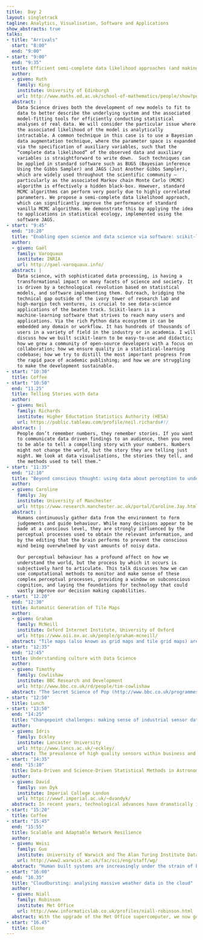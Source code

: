 ```yaml
---
title:  Day 2
layout: singletrack
tagline: Analytics, Visualisation, Software and Applications
show_abstracts: true
talks:
- title: "Arrivals"
  start: "8:00"
  end: "9:00"
- start: "9:00"
  end: "9:35"
  title: Efficient semi-complete data likelihood approaches (and making the most out of the BUGS/JAGS black-box)
  author:
  - given: Ruth 
    family: King
    institute: University of Edinburgh
    url: http://www.maths.ed.ac.uk/school-of-mathematics/people/show?person=446
  abstract: |
    Data Science drives both the development of new models to fit to
    data to better describe the underlying system and the associated
    model-fitting tools for efficiently conducting statistical
    analyses of real data. We will consider the particular issue where
    the associated likelihood of the model is analytically
    intractable. A common technique in this case is to use a Bayesian
    data augmentation technique, where the parameter space is expanded
    via the specification of auxiliary variables, such that the
    “complete data likelihood” of the observed data and auxiliary
    variables is straightforward to write down.  Such techniques can
    be applied in standard software such as BUGS (Bayesian inference
    Using the Gibbs Sampler) and JAGS (Just Another Gibbs Sampler),
    which are widely used throughout the scientific community –
    particularly as the associated Markov chain Monte Carlo (MCMC)
    algorithm is effectively a hidden black-box. However, standard
    MCMC algorithms can perform very poorly due to highly correlated
    parameters. We propose a semi-complete data likelihood approach,
    which can significantly improve the performance of standard
    vanilla MCMC algorithms. We demonstrate this by applying the idea
    to applications in statistical ecology, implemented using the
    software JAGS.
- start: "9:45"
  end: "10:20"
  title: "Enabling open science and data science via software: scikit-learn"
  author:
  - given: Gaël 
    family: Varoquaux
    institute: INRIA
    url: http://gael-varoquaux.info/
  abstract: |
    Data science, with sophisticated data processing, is having a
    transformational impact on many facets of science and society. It
    is driven by a technological revolution based on statistical
    models, and software implementing them. Outreach, bridging the
    technical gap outside of the ivory tower of research lab and
    high-margin tech ventures, is crucial to see data-science
    applications of the beaten track. Scikit-learn is a
    machine-learning software that strives to reach many users and
    applications. Via the rich Python data ecosystem it can be
    embedded any domain or workflow. It has hundreds of thousands of
    users in a variety of field in the industry or in academia. I will
    discuss how we built scikit-learn to be easy-to-use and didactic;
    how we grew a community of open-source developers with a focus on
    collaboration; how we ensure quality in a statistical-learning
    codebase; how we try to distill the most important progress from
    the rapid pace of academic publishing; and how we are struggling
    to make the development sustainable.
- start: "10:30"
  title: Coffee
- start: "10:50"
  end: "11.25"
  title: Telling Stories with data
  author:
  - given: Neil 
    family: Richards
    institute: Higher Eductation Statistics Authority (HESA)
    url: https://public.tableau.com/profile/neil.richards#!/
  abstract: |
    People don’t remember numbers, they remember stories. If you want
    to communicate data driven findings to an audience, then you need
    to be able to tell a compelling story with your numbers. Numbers
    might not change the world, but the story they are telling just
    might. We look at data visualisations, the stories they tell, and
    the methods used to tell them."
- start: "11:35"
  end: "12:10"
  title: "Beyond conscious thought: using data about perception to understand cognition"
  author:
  - given: Caroline 
    family: Jay 
    institute: University of Manchester
    url: https://www.research.manchester.ac.uk/portal/Caroline.Jay.html
  abstract: | 
    Humans continuously gather data from the environment to form
    judgements and guide behaviour. While many decisions appear to be
    made at a conscious level, they are strongly influenced by the
    perceptual processes used to obtain the relevant information, and
    by the editing that the brain performs to prevent the conscious
    mind being overwhelmed by vast amounts of noisy data.
 
    Our perceptual behaviour has a profound affect on how we
    understand the world, but the process by which it occurs is
    subjectively hard to articulate. This talk discusses how we can
    use computational methods to monitor and make sense of these
    complex perceptual processes, providing a window on subconscious
    cognition, and laying the foundations for technology that could
    vastly improve our decision making capabilities.
- start: "12.20"
  end: "12:30"
  title: Automatic Generation of Tile Maps
  author:
  - given: Graham 
    family: McNeill
    institute: Oxford Internet Institute, University of Oxford
    url: https://www.oii.ox.ac.uk/people/graham-mcneill/
  abstract: "Tile maps (also known as grid maps and tile grid maps) are an important tool in thematic cartography with distinct qualities (and limitations) that distinguish them from better-known techniques such as choropleths, cartograms and symbol maps. Specifically, tile maps display geographic regions as a grid of identical tiles so large regions do not dominate the viewer's attention and small regions are easily seen. Furthermore, complex data such as time series can be shown on each tile in a consistent format, and the grid layout facilitates comparisons across tiles. Whilst a small number of handcrafted tile maps have become popular, the time-consuming process of creating new tile maps limits their wider use. To address this issue, we present an algorithm that generates a tile map of the specified type (e.g., square, hexagon, triangle) from raw shape data. Since the best tile map depends on the specific geography visualized and the task to be performed, the algorithm generates and ranks multiple tile maps and allows the user to choose the most appropriate. The approach is demonstrated on a range of examples and available in a prototype browser-based application."
- start: "12:35"
  end: "12:45"
  title: Understanding culture with Data Science
  author:
  - given: Timothy 
    family: Cowlishaw
    institute: BBC Research and Development
    url: http://www.bbc.co.uk/rd/people/tim-cowlishaw
  abstract: "The Secret Science of Pop (http://www.bbc.co.uk/programmes/b08gk664) is a BBC television programme which aimed to showcase the power of machine learning and data science by using these techniques to understand and predict what makes a song a chart success. A collaboration between Dr Armand Leroi of Imperial College, BBC R&D, and academics from Oxford University and Queen Mary, University of London, the project posed the unique challenge of both carrying out large-scale signal processing and machine learning analysis on a large corpus of cultural artefacts, and making the process and results understandable to a general audience. This talk will provide an overview of the process of the project, and the challenges we faced, an examination of where it succeeded and failed, as well as drawing more general lessons about how to present machine learning models and results derived from them to a non-specialist audience."
- start: "12:50"
  title: Lunch
- start: "13:50"
  end: "14:25"
  title: "Changepoint challenges: making sense of industrial sensor data"
  author:
  - given: Idris 
    family: Eckley
    institute: Lancaster University
    url: http://www.lancs.ac.uk/~eckley/
  abstract: The prevalence of high quality sensors within business and industrial systems has resulted in a torrent of data. Typically, these sensors are capable of recording data on several different attributes at very high rates (kHz or GHz). These signals pose many important challenges for data science. Arguably one of the most fundamental of these is the identification of when the statistical properties of the signal have changed. This requires the development of efficient and accurate methods, capable of detecting potentially subtle changes in signal composition. This talk will focus on the challenge of efficiently estimating the locations of changepoints, i.e. abrupt changes, within such signals and, in particular, the benefits of parallelisation together with details of key statistical properties that can be established in this setting.
- start: "14:35"
  end: "15:10"
  title: Data-Driven and Science-Driven Statistical Methods in Astronomy and Solar Physics
  author:
  - given: David
    family: van Dyk
    institute: Imperial College London
    url: https://wwwf.imperial.ac.uk/~dvandyk/
  abstract: In recent years, technological advances have dramatically increased the quality and quantity of data available to astronomers.  Newly launched or soon-to-be launched space-based telescopes are tailored to data-collection challenges associated with specific scientific goals. These instruments provide massive new surveys resulting in new catalogs containing terabytes of data, high resolution spectrography and imaging across the electromagnetic spectrum, and incredibly detailed movies of dynamic and explosive processes in the solar atmosphere. The spectrum of new instruments is helping scientists make impressive strides in our understanding of the physical universe, but at the same time generating massive data-analytic and data-mining challenges for scientists who study the resulting data. In this talk I will illustrate and discuss the interplay of data science, statistics, data-driven methods, and science-driven methods in the context of several problems in astrophysics.
- start: "15:20"
  title: Coffee
- start: "15:45"
  end: "15:55"
  title: Scalable and Adaptable Network Resilience
  author:
  - given: Weisi 
    family: Guo
    institute: University of Warwick and The Alan Turing Institute Data Centric Engineering Programme 
    url: http://www2.warwick.ac.uk/fac/sci/eng/staff/wg/
  abstract: "Human built systems are increasingly under the strain of both natural and man-made stressors. Many of the critical infrastructure systems have network dimensions. Despite their national importance, the complexity of these interdependent and multi-scale networks means we do not fully understand how to invest and adapt them to different risks and uncertainties. This poster outlines a new study which explores whether we can learn from natural complex systems that have evolved under constant predation and environmental stress. In particular, we draw inspiration from food webs' ability to: (1) maintain a robust coherent structure, and (2) exhibit common community preservation adaptation mechanisms. The study will also explore the coupling between small-scale failures and large-scale effects to inform the design of real-time routing mechanisms and long-term investment strategies for interdependent critical infrastructures."
- start: "16:00"
  end: "16.35"
  title: "Cloudbursting: analysing massive weather data in the cloud"
  author:
  - given: Niall 
    family: Robinson
    institute: Met Office
    url: http://www.informaticslab.co.uk/profiles/niall-robinson.html
  abstract: With the upgrade of the Met Office supercomputer, we now generate hundreds of terabytes of data every day. Our group, the Informatics Lab has been exploring how we could use cloud computing to let people access all this data, and crucially, find out what they want to know from it. 
- start: "16.45"
  title: Close
---
```



